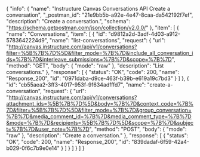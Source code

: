 {
  "info": {
    "name": "Instructure Canvas Conversations API Create a conversation",
    "_postman_id": "21e9bb5b-a92e-4e47-8caa-da542192f7ef",
    "description": "Create a conversation.",
    "schema": "https://schema.getpostman.com/json/collection/v2.0.0/"
  },
  "item": [
    {
      "name": "Conversations",
      "item": [
        {
          "id": "d9812a2d-3adf-4d03-a912-5783642224d9",
          "name": "list-conversations",
          "request": {
            "url": "http://canvas.instructure.com/api/v1/conversations?filter=%5B%7B%7D%5D&filter_mode=%7B%7D&include_all_conversation_ids=%7B%7D&interleave_submissions=%7B%7D&scope=%7B%7D",
            "method": "GET",
            "body": {
              "mode": "raw"
            },
            "description": "List conversations."
          },
          "response": [
            {
              "status": "OK",
              "code": 200,
              "name": "Response_200",
              "id": "0971daba-d9ce-463f-b39b-e619a19c7bd3"
            }
          ]
        },
        {
          "id": "cb55aea2-3ff3-4017-953f-9f634adfffd7",
          "name": "create-a-conversation",
          "request": {
            "url": "http://canvas.instructure.com/api/v1/conversations?attachment_ids=%5B%7B%7D%5D&body=%7B%7D&context_code=%7B%7D&filter=%5B%7B%7D%5D&filter_mode=%7B%7D&group_conversation=%7B%7D&media_comment_id=%7B%7D&media_comment_type=%7B%7D&mode=%7B%7D&recipients=%5B%7B%7D%5D&scope=%7B%7D&subject=%7B%7D&user_note=%7B%7D",
            "method": "POST",
            "body": {
              "mode": "raw"
            },
            "description": "Create a conversation."
          },
          "response": [
            {
              "status": "OK",
              "code": 200,
              "name": "Response_200",
              "id": "839dadaf-6f59-42a4-b029-0f6c7b9e0e14"
            }
          ]
        }
      ]
    }
  ]
}